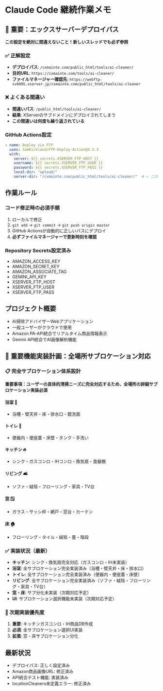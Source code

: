 # Claude Code 継続作業メモ

## 🚨 重要：エックスサーバーデプロイパス

**この設定を絶対に間違えないこと！新しいスレッドでも必ず参照**

### ✅ 正解設定
- **デプロイパス**: `/cxmainte.com/public_html/tools/ai-cleaner/`
- **目的URL**: `https://cxmainte.com/tools/ai-cleaner/`
- **ファイルマネージャー確認先**: `https://webftp-sv6095.xserver.jp/cxmainte.com/public_html/tools/ai-cleaner`

### ❌ よくある間違い
- **間違いパス**: `/public_html/tools/ai-cleaner/`
- **結果**: XServerのサブドメインにデプロイされてしまう
- **この間違いは何度も繰り返されている**

### GitHub Actions設定
```yaml
- name: Deploy via FTP
  uses: SamKirkland/FTP-Deploy-Action@4.3.3
  with:
    server: ${{ secrets.XSERVER_FTP_HOST }}
    username: ${{ secrets.XSERVER_FTP_USER }}
    password: ${{ secrets.XSERVER_FTP_PASS }}
    local-dir: "upload/"
    server-dir: "/cxmainte.com/public_html/tools/ai-cleaner/"  # ← この設定が重要
```

## 作業ルール

### コード修正時の必須手順
1. ローカルで修正
2. `git add` → `git commit` → `git push origin master`
3. GitHub Actionsが自動的に正しいパスにデプロイ
4. **必ずファイルマネージャーで更新時刻を確認**

### Repository Secrets設定済み
- AMAZON_ACCESS_KEY
- AMAZON_SECRET_KEY  
- AMAZON_ASSOCIATE_TAG
- GEMINI_API_KEY
- XSERVER_FTP_HOST
- XSERVER_FTP_USER
- XSERVER_FTP_PASS

## プロジェクト概要
- AI掃除アドバイザーWebアプリケーション
- 一般ユーザーがクラウドで使用
- Amazon PA-API統合でリアルタイム商品情報表示
- Gemini API統合でAI画像解析機能

## 🎯 重要機能実装計画：全場所サブロケーション対応

### 📋 完全サブロケーション体系設計
**重要事項：ユーザーの具体的清掃ニーズに完全対応するため、全場所の詳細サブロケーション実装必須**

#### **浴室** 🛁 
- 浴槽・壁天井・床・排水口・鏡洗面

#### **トイレ** 🚽
- 便器内・便座蓋・床壁・タンク・手洗い

#### **キッチン** 🔥
- シンク・ガスコンロ・IHコンロ・換気扇・食器棚

#### **リビング** 🛋️
- ソファ・絨毯・フローリング・家具・TV台

#### **窓** 🪟
- ガラス・サッシ枠・網戸・窓台・カーテン

#### **床** 🏠
- フローリング・タイル・絨毯・畳・階段

### ✅ 実装状況（最新）
- **キッチン**: シンク・換気扇完全対応（ガスコンロ・IH未実装）
- **浴室**: 全サブロケーション完全実装済み（浴槽・壁天井・床・排水口）
- **トイレ**: 全サブロケーション完全実装済み（便器内・便座蓋・床壁）
- **リビング**: 全サブロケーション完全実装済み（ソファ・絨毯・フローリング・家具・TV台）
- **窓・床**: サブ分化未実装（次期対応予定）
- **UI**: サブロケーション選択機能未実装（次期対応予定）

### 🎯 次期実装優先度
1. **重要**: キッチンガスコンロ・IH商品DB作成
2. **必須**: 全サブロケーション選択UI実装
3. **拡張**: 窓・床サブロケーション分化

## 最新状況
- デプロイパス: 正しく設定済み
- Amazon商品画像URL: 修正済み
- API統合テスト機能: 実装済み
- locationCleaners未定義エラー: 修正済み